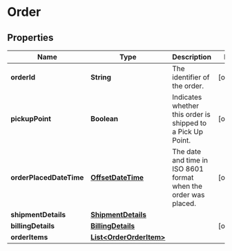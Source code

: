 # Order

## Properties

 Name                    | Type                                                | Description                                                     | Notes      
-------------------------|-----------------------------------------------------|-----------------------------------------------------------------|------------
 **orderId**             | **String**                                          | The identifier of the order.                                    | [optional] 
 **pickupPoint**         | **Boolean**                                         | Indicates whether this order is shipped to a Pick Up Point.     | [optional] 
 **orderPlacedDateTime** | [**OffsetDateTime**](OffsetDateTime.md)             | The date and time in ISO 8601 format when the order was placed. | [optional] 
 **shipmentDetails**     | [**ShipmentDetails**](ShipmentDetails.md)           |                                                                 |
 **billingDetails**      | [**BillingDetails**](BillingDetails.md)             |                                                                 | [optional] 
 **orderItems**          | [**List&lt;OrderOrderItem&gt;**](OrderOrderItem.md) |                                                                 | 



